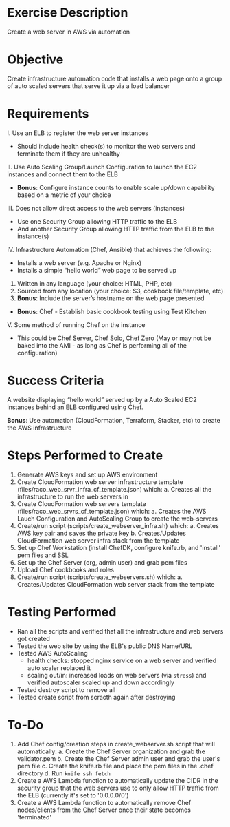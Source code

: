 # Exercise Description
Create a web server in AWS via automation

# Objective
Create infrastructure automation code that installs a web page onto a group of auto scaled servers that serve it up via a load balancer

# Requirements
I. Use an ELB to register the web server instances
 - Should include health check(s) to monitor the web servers and terminate them if they are unhealthy

II. Use Auto Scaling Group/Launch Configuration to launch the EC2 instances and connect them to the ELB
 - **Bonus**: Configure instance counts to enable scale up/down capability based on a metric of your choice

III. Does not allow direct access to the web servers (instances)
 - Use one Security Group allowing HTTP traffic to the ELB
 - And another Security Group allowing HTTP traffic from the ELB to the instance(s)

IV. Infrastructure Automation (Chef, Ansible) that achieves the following:
 - Installs a web server (e.g. Apache or Nginx)
 - Installs a simple “hello world” web page to be served up
 1. Written in any language (your choice: HTML, PHP, etc)
 2. Sourced from any location (your choice: S3, cookbook file/template, etc)
 3. **Bonus**: Include the server’s hostname on the web page presented
 - **Bonus**: Chef - Establish basic cookbook testing using Test Kitchen

V. Some method of running Chef on the instance
 - This could be Chef Server, Chef Solo, Chef Zero
  (May or may not be baked into the AMI - as long as Chef is performing all of the configuration)

# Success Criteria
A website displaying “hello world” served up by a Auto Scaled EC2 instances behind an ELB configured using Chef.

**Bonus**: Use automation (CloudFormation, Terraform, Stacker, etc) to create the AWS infrastructure

# Steps Performed to Create
1. Generate AWS keys and set up AWS environment
2. Create CloudFormation web server infrastructure template (files/raco_web_srvr_infra_cf_template.json) which:
   a. Creates all the infrastructure to run the web servers in
3. Create CloudFormation web servers template (files/raco_web_srvrs_cf_template.json) which:
   a. Creates the AWS Lauch Configuration and AutoScaling Group to create the web-servers
4. Create/run script (scripts/create_webserver_infra.sh) which:
   a. Creates AWS key pair and saves the private key
   b. Creates/Updates CloudFormation web server infra stack from the template
5. Set up Chef Workstation (install ChefDK, configure knife.rb, and 'install' pem files and SSL
6. Set up the Chef Server (org, admin user) and grab pem files
7. Upload Chef cookbooks and roles
8. Create/run script (scripts/create_webservers.sh) which:
   a. Creates/Updates CloudFormation web server stack from the template

# Testing Performed
- Ran all the scripts and verified that all the infrastructure and web servers got created
- Tested the web site by using the ELB's public DNS Name/URL
- Tested AWS AutoScaling
   - health checks: stopped nginx service on a web server and verified auto scaler replaced it
   - scaling out/in: increased loads on web servers (via `stress`) and verified
     autoscaler scaled up and down accordingly
- Tested destroy script to remove all
- Tested create script from scracth again after destroying

# To-Do
1. Add Chef config/creation steps in create_webserver.sh script that will automatically:
   a. Create the Chef Server organization and grab the validator.pem
   b. Create the Chef Server admin user and grab the user's pem file
   c. Create the knife.rb file and place the pem files in the .chef directory
   d. Run `knife ssh fetch`
2. Create a AWS Lambda function to automatically update the CIDR in the security group
   that the web servers use to only allow HTTP traffic from the ELB
   (currently it's set to '0.0.0.0/0')
3. Create a AWS Lambda function to automatically remove Chef nodes/clients from the 
   Chef Server once their state becomes 'terminated'

